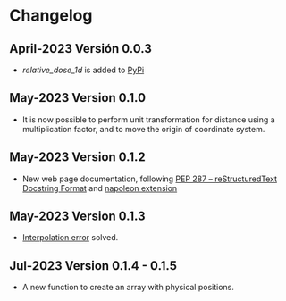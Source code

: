 # Changelog

## April-2023  Versión 0.0.3
  * *relative_dose_1d* is added to [PyPi](https://pypi.org/)

## May-2023 Version 0.1.0
  * It is now possible to perform unit transformation for distance using a multiplication factor, and to move the origin of coordinate system.

## May-2023 Version 0.1.2
  * New web page documentation, following [PEP 287 – reStructuredText Docstring Format](https://peps.python.org/pep-0287/) and [napoleon extension](https://www.sphinx-doc.org/en/master/usage/extensions/napoleon.html#module-sphinx.ext.napoleon)

## May-2023 Version 0.1.3
* [Interpolation error](https://github.com/LuisOlivaresJ/relative_dose_1d/issues/1) solved.

## Jul-2023 Version 0.1.4 - 0.1.5
* A new function to create an array with physical positions.